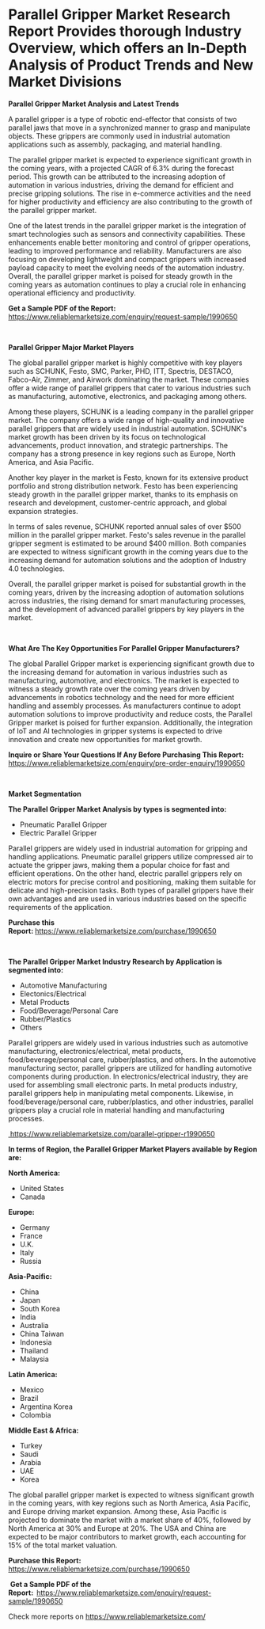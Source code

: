 <p><h1>Parallel Gripper Market Research Report Provides thorough Industry Overview, which offers an In-Depth Analysis of Product Trends and New Market Divisions</h1></p><p><strong>Parallel Gripper Market Analysis and Latest Trends</strong></p>
<p><p>A parallel gripper is a type of robotic end-effector that consists of two parallel jaws that move in a synchronized manner to grasp and manipulate objects. These grippers are commonly used in industrial automation applications such as assembly, packaging, and material handling.</p><p>The parallel gripper market is expected to experience significant growth in the coming years, with a projected CAGR of 6.3% during the forecast period. This growth can be attributed to the increasing adoption of automation in various industries, driving the demand for efficient and precise gripping solutions. The rise in e-commerce activities and the need for higher productivity and efficiency are also contributing to the growth of the parallel gripper market.</p><p>One of the latest trends in the parallel gripper market is the integration of smart technologies such as sensors and connectivity capabilities. These enhancements enable better monitoring and control of gripper operations, leading to improved performance and reliability. Manufacturers are also focusing on developing lightweight and compact grippers with increased payload capacity to meet the evolving needs of the automation industry. Overall, the parallel gripper market is poised for steady growth in the coming years as automation continues to play a crucial role in enhancing operational efficiency and productivity.</p></p>
<p><strong>Get a Sample PDF of the Report:&nbsp;</strong> <a href="https://www.reliablemarketsize.com/enquiry/request-sample/1990650">https://www.reliablemarketsize.com/enquiry/request-sample/1990650</a></p>
<p>&nbsp;</p>
<p><strong>Parallel Gripper Major Market Players</strong></p>
<p><p>The global parallel gripper market is highly competitive with key players such as SCHUNK, Festo, SMC, Parker, PHD, ITT, Spectris, DESTACO, Fabco-Air, Zimmer, and Airwork dominating the market. These companies offer a wide range of parallel grippers that cater to various industries such as manufacturing, automotive, electronics, and packaging among others.</p><p>Among these players, SCHUNK is a leading company in the parallel gripper market. The company offers a wide range of high-quality and innovative parallel grippers that are widely used in industrial automation. SCHUNK's market growth has been driven by its focus on technological advancements, product innovation, and strategic partnerships. The company has a strong presence in key regions such as Europe, North America, and Asia Pacific.</p><p>Another key player in the market is Festo, known for its extensive product portfolio and strong distribution network. Festo has been experiencing steady growth in the parallel gripper market, thanks to its emphasis on research and development, customer-centric approach, and global expansion strategies.</p><p>In terms of sales revenue, SCHUNK reported annual sales of over $500 million in the parallel gripper market. Festo's sales revenue in the parallel gripper segment is estimated to be around $400 million. Both companies are expected to witness significant growth in the coming years due to the increasing demand for automation solutions and the adoption of Industry 4.0 technologies.</p><p>Overall, the parallel gripper market is poised for substantial growth in the coming years, driven by the increasing adoption of automation solutions across industries, the rising demand for smart manufacturing processes, and the development of advanced parallel grippers by key players in the market.</p></p>
<p>&nbsp;</p>
<p><strong>What Are The Key Opportunities For Parallel Gripper Manufacturers?</strong></p>
<p><p>The global Parallel Gripper market is experiencing significant growth due to the increasing demand for automation in various industries such as manufacturing, automotive, and electronics. The market is expected to witness a steady growth rate over the coming years driven by advancements in robotics technology and the need for more efficient handling and assembly processes. As manufacturers continue to adopt automation solutions to improve productivity and reduce costs, the Parallel Gripper market is poised for further expansion. Additionally, the integration of IoT and AI technologies in gripper systems is expected to drive innovation and create new opportunities for market growth.</p></p>
<p><strong>Inquire or Share Your Questions If Any Before Purchasing This Report:</strong> <a href="https://www.reliablemarketsize.com/enquiry/pre-order-enquiry/1990650">https://www.reliablemarketsize.com/enquiry/pre-order-enquiry/1990650</a></p>
<p>&nbsp;</p>
<p><strong>Market Segmentation</strong></p>
<p><strong>The Parallel Gripper Market Analysis by types is segmented into:</strong></p>
<p><ul><li>Pneumatic Parallel Gripper</li><li>Electric Parallel Gripper</li></ul></p>
<p><p>Parallel grippers are widely used in industrial automation for gripping and handling applications. Pneumatic parallel grippers utilize compressed air to actuate the gripper jaws, making them a popular choice for fast and efficient operations. On the other hand, electric parallel grippers rely on electric motors for precise control and positioning, making them suitable for delicate and high-precision tasks. Both types of parallel grippers have their own advantages and are used in various industries based on the specific requirements of the application.</p></p>
<p><strong>Purchase this Report:&nbsp;</strong><a href="https://www.reliablemarketsize.com/purchase/1990650">https://www.reliablemarketsize.com/purchase/1990650</a></p>
<p>&nbsp;</p>
<p><strong>The Parallel Gripper Market Industry Research by Application is segmented into:</strong></p>
<p><ul><li>Automotive Manufacturing</li><li>Electonics/Electrical</li><li>Metal Products</li><li>Food/Beverage/Personal Care</li><li>Rubber/Plastics</li><li>Others</li></ul></p>
<p><p>Parallel grippers are widely used in various industries such as automotive manufacturing, electronics/electrical, metal products, food/beverage/personal care, rubber/plastics, and others. In the automotive manufacturing sector, parallel grippers are utilized for handling automotive components during production. In electronics/electrical industry, they are used for assembling small electronic parts. In metal products industry, parallel grippers help in manipulating metal components. Likewise, in food/beverage/personal care, rubber/plastics, and other industries, parallel grippers play a crucial role in material handling and manufacturing processes.</p></p>
<p><a href="https://www.reliablemarketsize.com/parallel-gripper-r1990650">&nbsp;https://www.reliablemarketsize.com/parallel-gripper-r1990650</a></p>
<p><strong>In terms of Region, the Parallel Gripper Market Players available by Region are:</strong></p>
<p>
    <p> <strong> North America: </strong>
        <ul>
            <li>United States</li>
            <li>Canada</li>
        </ul>
        </p> 
    <p> <strong> Europe: </strong>
        <ul>
            <li>Germany</li>
            <li>France</li>
            <li>U.K.</li>
            <li>Italy</li>
            <li>Russia</li>
        </ul>
        </p> 
    <p> <strong> Asia-Pacific: </strong>
        <ul>
            <li>China</li>
            <li>Japan</li>
            <li>South Korea</li>
            <li>India</li>
            <li>Australia</li>
            <li>China Taiwan</li>
            <li>Indonesia</li>
            <li>Thailand</li>
            <li>Malaysia</li>
        </ul>
        </p> 
    <p> <strong> Latin America: </strong>
        <ul>
            <li>Mexico</li>
            <li>Brazil</li>
            <li>Argentina Korea</li>
            <li>Colombia</li>
        </ul>
        </p> 
    <p> <strong> Middle East & Africa: </strong>
        <ul>
            <li>Turkey</li>
            <li>Saudi</li>
            <li>Arabia</li>
            <li>UAE</li>
            <li>Korea</li>
        </ul>
    </p>
    </p>
<p><p>The global parallel gripper market is expected to witness significant growth in the coming years, with key regions such as North America, Asia Pacific, and Europe driving market expansion. Among these, Asia Pacific is projected to dominate the market with a market share of 40%, followed by North America at 30% and Europe at 20%. The USA and China are expected to be major contributors to market growth, each accounting for 15% of the total market valuation.</p></p>
<p><strong>Purchase this Report: </strong><a href="https://www.reliablemarketsize.com/purchase/1990650">https://www.reliablemarketsize.com/purchase/1990650</a></p>
<p>&nbsp;<strong>Get a Sample PDF of the Report:&nbsp;&nbsp;</strong><a href="https://www.reliablemarketsize.com/enquiry/request-sample/1990650">https://www.reliablemarketsize.com/enquiry/request-sample/1990650</a></p>
<p><strong></strong></p>
<p>Check more reports on <a href="https://www.reliablemarketsize.com/">https://www.reliablemarketsize.com/</a></p>